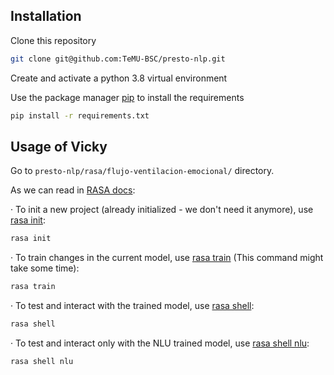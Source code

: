## Installation

Clone this repository

```bash
git clone git@github.com:TeMU-BSC/presto-nlp.git
```

Create and activate a python 3.8 virtual environment

Use the package manager [pip](https://pip.pypa.io/en/stable/) to install the requirements

```bash
pip install -r requirements.txt
```

## Usage of Vicky

Go to `presto-nlp/rasa/flujo-ventilacion-emocional/` directory.

As we can read in [RASA docs](https://rasa.com/docs/rasa/2.x/command-line-interface):

· To init a new project (already initialized - we don't need it anymore), use [rasa init](https://rasa.com/docs/rasa/2.x/command-line-interface#rasa-init):

```bash
rasa init
```

· To train changes in the current model, use [rasa train](https://rasa.com/docs/rasa/2.x/command-line-interface#rasa-train) (This command might take some time):

```bash
rasa train
```

· To test and interact with the trained model, use [rasa shell](https://rasa.com/docs/rasa/2.x/command-line-interface#rasa-shell):

```bash
rasa shell
```

· To test and interact only with the NLU trained model, use [rasa shell nlu](https://rasa.com/docs/rasa/2.x/command-line-interface#rasa-shell):

```bash
rasa shell nlu
```
